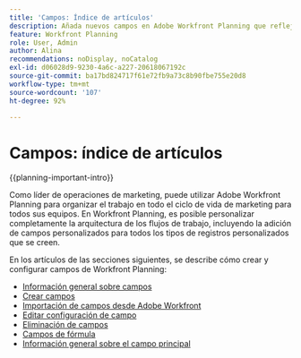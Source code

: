 ```yaml
---
title: 'Campos: Índice de artículos'
description: Añada nuevos campos en Adobe Workfront Planning que reflejen el ciclo de vida de la organización. Los campos son atributos de tipos de registro.
feature: Workfront Planning
role: User, Admin
author: Alina
recommendations: noDisplay, noCatalog
exl-id: d06028d9-9230-4a6c-a227-20618067192c
source-git-commit: ba17bd824717f61e72fb9a73c8b90fbe755e20d8
workflow-type: tm+mt
source-wordcount: '107'
ht-degree: 92%

---
```



# Campos: índice de artículos

<!--<span class="preview">The highlighted information on this page refers to functionality not yet generally available. It is available only in the Preview environment for all customers. After the monthly releases to Production, the same features are also available in the Production environment for customers who enabled fast releases. </span>   

<span class="preview">For information about fast releases, see [Enable or disable fast releases for your organization](/help/quicksilver/administration-and-setup/set-up-workfront/configure-system-defaults/enable-fast-release-process.md). </span> -->

{{planning-important-intro}}

Como líder de operaciones de marketing, puede utilizar Adobe Workfront Planning para organizar el trabajo en todo el ciclo de vida de marketing para todos sus equipos. En Workfront Planning, es posible personalizar completamente la arquitectura de los flujos de trabajo, incluyendo la adición de campos personalizados para todos los tipos de registros personalizados que se creen.

En los artículos de las secciones siguientes, se describe cómo crear y configurar campos de Workfront Planning:

* [Información general sobre campos](/help/quicksilver/planning/fields/fields-overview.md)
* [Crear campos](/help/quicksilver/planning/fields/create-fields.md)
* [Importación de campos desde Adobe Workfront](/help/quicksilver/planning/fields/import-fields-from-workfront.md)
* [Editar configuración de campo](/help/quicksilver/planning/fields/edit-fields.md)
* [Eliminación de campos](/help/quicksilver/planning/fields/delete-fields.md)
* [Campos de fórmula](/help/quicksilver/planning/fields/formula-fields.md)
* [Información general sobre el campo principal](/help/quicksilver/planning/fields/primary-field-overview.md)

